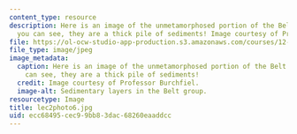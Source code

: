 ```yaml
---
content_type: resource
description: Here is an image of the unmetamorphosed portion of the Belt group. As
  you can see, they are a thick pile of sediments! Image courtesy of Professor Burchfiel.
file: https://ol-ocw-studio-app-production.s3.amazonaws.com/courses/12-114-field-geology-i-fall-2005/ecc68495cec99bb83dac68260eaaddcc_lec2photo6.jpg
file_type: image/jpeg
image_metadata:
  caption: Here is an image of the unmetamorphosed portion of the Belt group. As you
    can see, they are a thick pile of sediments!
  credit: Image courtesy of Professor Burchfiel.
  image-alt: Sedimentary layers in the Belt group.
resourcetype: Image
title: lec2photo6.jpg
uid: ecc68495-cec9-9bb8-3dac-68260eaaddcc
---
```

